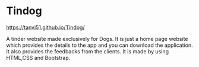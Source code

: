 # Tindog
https://tanvi51.github.io/Tindog/
 
A tinder website made exclusively for Dogs. It is just a home page website which provides the details to the app and you can download the application. It also provides the feedbacks from the clients. It is made by using HTML,CSS and Bootstrap.
